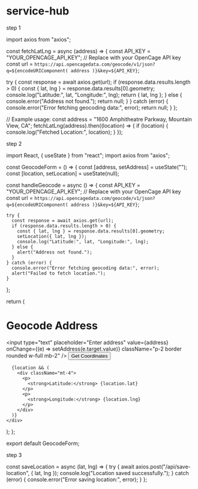 # service-hub



step 1

import axios from "axios";

const fetchLatLng = async (address) => {
  const API_KEY = "YOUR_OPENCAGE_API_KEY"; // Replace with your OpenCage API key
  const url = `https://api.opencagedata.com/geocode/v1/json?q=${encodeURIComponent(
    address
  )}&key=${API_KEY}`;

  try {
    const response = await axios.get(url);
    if (response.data.results.length > 0) {
      const { lat, lng } = response.data.results[0].geometry;
      console.log("Latitude:", lat, "Longitude:", lng);
      return { lat, lng };
    } else {
      console.error("Address not found.");
      return null;
    }
  } catch (error) {
    console.error("Error fetching geocoding data:", error);
    return null;
  }
};

// Example usage:
const address = "1600 Amphitheatre Parkway, Mountain View, CA";
fetchLatLng(address).then((location) => {
  if (location) {
    console.log("Fetched Location:", location);
  }
});

step 2

import React, { useState } from "react";
import axios from "axios";

const GeocodeForm = () => {
  const [address, setAddress] = useState("");
  const [location, setLocation] = useState(null);

  const handleGeocode = async () => {
    const API_KEY = "YOUR_OPENCAGE_API_KEY"; // Replace with your OpenCage API key
    const url = `https://api.opencagedata.com/geocode/v1/json?q=${encodeURIComponent(
      address
    )}&key=${API_KEY}`;

    try {
      const response = await axios.get(url);
      if (response.data.results.length > 0) {
        const { lat, lng } = response.data.results[0].geometry;
        setLocation({ lat, lng });
        console.log("Latitude:", lat, "Longitude:", lng);
      } else {
        alert("Address not found.");
      }
    } catch (error) {
      console.error("Error fetching geocoding data:", error);
      alert("Failed to fetch location.");
    }
  };

  return (
    <div className="p-4">
      <h1 className="text-xl font-bold mb-4">Geocode Address</h1>
      <input
        type="text"
        placeholder="Enter address"
        value={address}
        onChange={(e) => setAddress(e.target.value)}
        className="p-2 border rounded w-full mb-2"
      />
      <button
        onClick={handleGeocode}
        className="p-2 bg-blue-500 text-white rounded"
      >
        Get Coordinates
      </button>

      {location && (
        <div className="mt-4">
          <p>
            <strong>Latitude:</strong> {location.lat}
          </p>
          <p>
            <strong>Longitude:</strong> {location.lng}
          </p>
        </div>
      )}
    </div>
  );
};

export default GeocodeForm;

step 3

const saveLocation = async (lat, lng) => {
  try {
    await axios.post("/api/save-location", { lat, lng });
    console.log("Location saved successfully.");
  } catch (error) {
    console.error("Error saving location:", error);
  }
};
